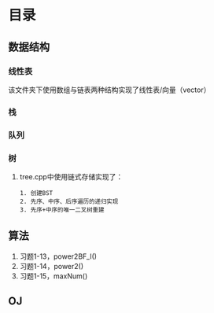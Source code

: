 # 目录

## 数据结构

### 线性表

该文件夹下使用数组与链表两种结构实现了线性表/向量（vector）

### 栈

### 队列

### 树

1. tree.cpp中使用链式存储实现了：

       1. 创建BST
       2. 先序、中序、后序遍历的递归实现
       3. 先序+中序的唯一二叉树重建



## 算法

1. 习题1-13，power2BF_I()
2. 习题1-14，power2()
3. 习题1-15，maxNum()

## OJ
